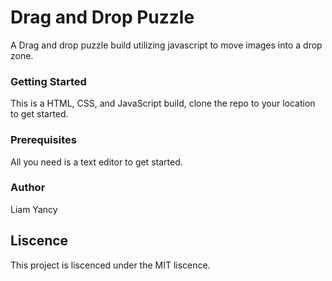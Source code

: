 # Drag and Drop Puzzle
 
 A Drag and drop puzzle build utilizing javascript to move images into a drop zone.

### Getting Started

This is a HTML, CSS, and JavaScript build, clone the repo to your location to get started.

### Prerequisites

All you need is a text editor to get started.

### Author

Liam Yancy

## Liscence
This project is liscenced under the MIT liscence.
